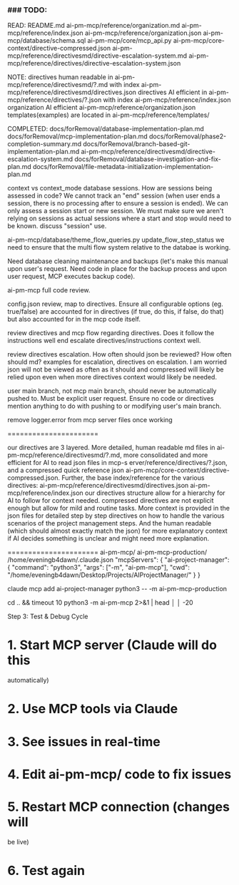 ### ### TODO:

READ:
README.md
ai-pm-mcp/reference/organization.md
ai-pm-mcp/reference/index.json
ai-pm-mcp/reference/organization.json
ai-pm-mcp/database/schema.sql
ai-pm-mcp/core/mcp_api.py
ai-pm-mcp/core-context/directive-compressed.json
ai-pm-mcp/reference/directivesmd/directive-escalation-system.md
ai-pm-mcp/reference/directives/directive-escalation-system.json

NOTE:
directives human readable in ai-pm-mcp/reference/directivesmd/?.md with index ai-pm-mcp/reference/directivesmd/directives.json
directives AI efficient in ai-pm-mcp/reference/directives/?.json with index ai-pm-mcp/reference/index.json
organization AI efficient ai-pm-mcp/reference/organization.json
templates(examples) are located in ai-pm-mcp/reference/templates/

COMPLETED:
docs/forRemoval/database-implementation-plan.md
docs/forRemoval/mcp-implementation-plan.md
docs/forRemoval/phase2-completion-summary.md
docs/forRemoval/branch-based-git-implementation-plan.md
ai-pm-mcp/reference/directivesmd/directive-escalation-system.md
docs/forRemoval/database-investigation-and-fix-plan.md
docs/forRemoval/file-metadata-initialization-implementation-plan.md

context vs context_mode
database sessions. How are sessions being assessed in code? We cannot track an "end" session (when user ends a session, there is no processing after to ensure a session is ended). We can only assess a session start or new session. We must make sure we aren't relying on sessions as actual sessions where a start and stop would need to be known. discuss "session" use.

ai-pm-mcp/database/theme_flow_queries.py
update_flow_step_status
we need to ensure that the multi flow system relative to the databae is working.

Need database cleaning maintenance and backups (let's make this manual upon user's request. Need code in place for the backup process and upon user request, MCP executes backup code).

ai-pm-mcp full code review.

config.json review, map to directives. Ensure all configurable options (eg. true/false) are accounted for in directives (if true, do this, if false, do that) but also accounted for in the mcp code itself.

review directives and mcp flow regarding directives. Does it follow the instructions well end escalate directives/instructions context well.

review directives escalation. How often should json be reviewed? How often should md? examples for escalation, directives on escalation. I am worried json will not be viewed as often as it should and compressed will likely be relied upon even when more directives context would likely be needed.

user main branch, not mcp main branch, should never be automatically pushed to. Must be explicit user request. Ensure no code or directives mention anything to do with pushing to or modifying user's main branch. 

remove logger.error from mcp server files once working


======================

our directives are 3 layered. More detailed, human readable md files in ai-pm-mcp/reference/directivesmd/?.md, more consolidated and more efficient for AI to read json files in mcp-s erver/reference/directives/?.json, and a compressed quick reference json ai-pm-mcp/core-context/directive-compressed.json. Further, the base index/reference for the various directives: ai-pm-mcp/reference/directivesmd/directives.json ai-pm-mcp/reference/index.json our directives structure allow for a hierarchy for AI to follow for context needed. compressed directives are not explicit enough but allow for mild and routine tasks. More context is provided in the json files for detailed step by step directives on how to handle the various scenarios of the project management steps. And the human readable (which should almost exactly match the json) for more explanatory context if AI decides something is unclear and might need more explanation.


======================
ai-pm-mcp/
ai-pm-mcp-production/
/home/eveningb4dawn/.claude.json
"mcpServers": {
    "ai-project-manager": {
      "command": "python3",
      "args": ["-m", "ai-pm-mcp"],
      "cwd": "/home/eveningb4dawn/Desktop/Projects/AIProjectManager/"
    }
  }

 claude mcp add ai-project-manager python3 -- -m ai-pm-mcp-production

 cd .. && timeout 10 python3 -m ai-pm-mcp 2>&1 | head   │
│    -20 

  Step 3: Test & Debug Cycle

  # 1. Start MCP server (Claude will do this
   automatically)
  # 2. Use MCP tools via Claude
  # 3. See issues in real-time
  # 4. Edit ai-pm-mcp/ code to fix issues
  # 5. Restart MCP connection (changes will 
  be live)
  # 6. Test again
